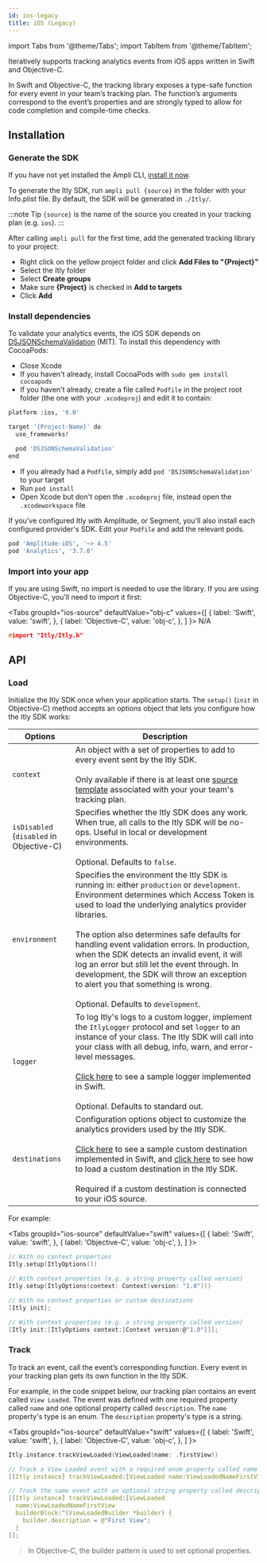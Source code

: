 ```yaml
---
id: ios-legacy
title: iOS (Legacy)
---
```


import Tabs from '@theme/Tabs';
import TabItem from '@theme/TabItem';

Iteratively supports tracking analytics events from iOS apps written in Swift and Objective-C.

In Swift and Objective-C, the tracking library exposes a type-safe function for every event in your team’s tracking plan. The function’s arguments correspond to the event’s properties and are strongly typed to allow for code completion and compile-time checks.

## Installation

### Generate the SDK

If you have not yet installed the Ampli CLI, [install it now](/using-the-ampli-cli).

To generate the Itly SDK, run `ampli pull {source}` in the folder with your Info.plist file. By default, the SDK will be generated in `./Itly/`.

:::note Tip
`{source}` is the name of the source you created in your tracking plan (e.g. `ios`).
:::

After calling `ampli pull` for the first time, add the generated tracking library to your project:

- Right click on the yellow project folder and click **Add Files to "{Project}"**
- Select the Itly folder
- Select **Create groups**
- Make sure **{Project}** is checked in **Add to targets**
- Click **Add**

### Install dependencies

To validate your analytics events, the iOS SDK depends on [DSJSONSchemaValidation](https://github.com/dashevo/JSONSchemaValidation) (MIT). To install this dependency with CocoaPods:

- Close Xcode
- If you haven't already, install CocoaPods with `sudo gem install cocoapods`
- If you haven't already, create a file called `Podfile` in the project root folder (the one with your `.xcodeproj`) and edit it to contain:

```bash
platform :ios, '9.0'

target '{Project-Name}' do
  use_frameworks!

  pod 'DSJSONSchemaValidation'
end
```
- If you already had a `Podfile`, simply add `pod 'DSJSONSchemaValidation'` to your target
- Run `pod install`
- Open Xcode but don't open the `.xcodeproj` file, instead open the `.xcodeworkspace` file

If you've configured Itly with Amplitude, or Segment, you'll also install each configured provider's SDK. Edit your `Podfile` and add the relevant pods.

```bash
pod 'Amplitude-iOS', '~> 4.5'
pod 'Analytics', '3.7.0'
```

### Import into your app

If you are using Swift, no import is needed to use the library. If you are using Objective-C, you'll need to import it first:

<Tabs
  groupId="ios-source"
  defaultValue="obj-c"
  values={[
    { label: 'Swift', value: 'swift', },
    { label: 'Objective-C', value: 'obj-c', },
  ]
}>
<TabItem value="swift">
N/A
</TabItem>
<TabItem value="obj-c">

```c
#import "Itly/Itly.h"
```

</TabItem>
</Tabs>

## API

### Load

Initialize the Itly SDK once when your application starts. The `setup()` (`init` in Objective-C) method accepts an options object that lets you configure how the Itly SDK works:

| Options | Description |
|-|-|
| `context`| An object with a set of properties to add to every event sent by the Itly SDK.<br /><br />Only available if there is at least one [source template](/working-with-templates#adding-a-template-to-a-source) associated with your your team's tracking plan.|
| `isDisabled`<br />(`disabled` in Objective-C)| Specifies whether the Itly SDK does any work. When true, all calls to the Itly SDK will be no-ops. Useful in local or development environments.<br /><br />Optional. Defaults to `false`.|
| `environment` | Specifies the environment the Itly SDK is running in: either `production` or `development`. Environment determines which Access Token is used to load the underlying analytics provider libraries.<br /><br />The option also determines safe defaults for handling event validation errors. In production, when the SDK detects an invalid event, it will log an error but still let the event through. In development, the SDK will throw an exception to alert you that something is wrong.<br /><br />Optional. Defaults to `development`.|
| `logger` | To log Itly's logs to a custom logger, implement the `ItlyLogger` protocol and set `logger` to an instance of your class. The Itly SDK will call into your class with all debug, info, warn, and error-level messages.<br /><br />[Click here](https://bitbucket.org/seasyd/examples/src/master/ios-swift/IterativelySwift/CustomLogger.swift) to see a sample logger implemented in Swift.<br /><br />Optional. Defaults to standard out. |
| `destinations` | Configuration options object to customize the analytics providers used by the Itly SDK.<br /><br />[Click here](https://bitbucket.org/seasyd/examples/src/master/ios-swift/IterativelySwift/CustomDestination.swift) to see a sample custom destination implemented in Swift, and [click here](https://bitbucket.org/seasyd/examples/src/1c87c96354b146448f0a0eb5d4b868ffb13d3c5a/ios-swift/IterativelySwift/AppDelegate.swift#lines-20) to see how to load a custom destination in the Itly SDK.<br /><br />Required if a custom destination is connected to your iOS source.|

For example:

<Tabs
  groupId="ios-source"
  defaultValue="swift"
  values={[
    { label: 'Swift', value: 'swift', },
    { label: 'Objective-C', value: 'obj-c', },
  ]
}>
<TabItem value="swift">

```c
// With no context properties
Itly.setup(ItlyOptions())

// With context properties (e.g. a string property called version)
Itly.setup(ItlyOptions(context: Context(version: "1.0")))
```

</TabItem>
<TabItem value="obj-c">

```c
// With no context properties or custom destinations
[Itly init];

// With context properties (e.g. a string property called version)
[Itly init:[ItlyOptions context:[Context version:@"1.0"]]];
```

</TabItem>
</Tabs>

<!--
Commented out until we have full docs for custom destinations

// With a custom destination
ItlyCustomOptions *options = [ItlyCustomOptions adapter:[[MyCustomAdapter alloc] init]];
[Itly init:[ItlyOptions destinations:[ItlyDestinations custom:options]]];
-->


### Track

To track an event, call the event’s corresponding function. Every event in your tracking plan gets its own function in the Itly SDK.

For example, in the code snippet below, our tracking plan contains an event called `View Loaded`. The event was defined with one required property called `name` and one optional property called `description`. The `name` property's type is an enum. The `description` property's type is a string.

<Tabs
  groupId="ios-source"
  defaultValue="swift"
  values={[
    { label: 'Swift', value: 'swift', },
    { label: 'Objective-C', value: 'obj-c', },
  ]
}>
<TabItem value="swift">

```c
Itly.instance.trackViewLoaded(ViewLoaded(name: .firstView))
```

</TabItem>
<TabItem value="obj-c">

```c
// Track a View Loaded event with a required enum property called name
[[Itly instance] trackViewLoaded:[ViewLoaded name:ViewLoadedNameFirstView]];

// Track the same event with an optional string property called description
[[Itly instance] trackViewLoaded:[ViewLoaded
  name:ViewLoadedNameFirstView
  builderBlock:^(ViewLoadedBuilder *builder) {
    builder.description = @"First View";
  }
]];
```
> In Objective-C, the builder pattern is used to set optional properties.

</TabItem>
</Tabs>



<!-- Itly includes code docs in the auto-generated library so your IDE can display relevant documentation for every function and property as you type.

![Code documentation](/img/swift.png) -->

<!-- ### Alias



### Plugins & Custom Destinations



### Logging -->


